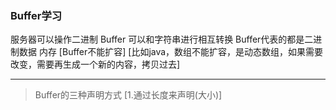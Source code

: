 ### Buffer学习

服务器可以操作二进制 Buffer 可以和字符串进行相互转换
Buffer代表的都是二进制数据 内存 [Buffer不能扩容] [比如java，数组不能扩容，是动态数组，如果需要改变，需要再生成一个新的内容，拷贝过去]

---
> Buffer的三种声明方式 [1.通过长度来声明(大小)]